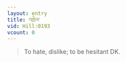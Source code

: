 ```yaml
---
layout: entry
title: འཁྲེལ་
vid: Hill:0193
vcount: 0
---
```

> To hate, dislike; to be hesitant DK\.



